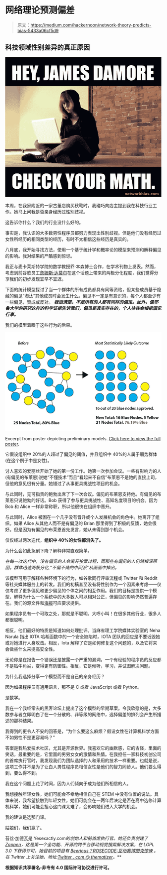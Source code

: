 # 网络理论预测偏差

> 原文：<https://medium.com/hackernoon/network-theory-predicts-bias-5433a06cf5d9>

## 科技领域性别差异的真正原因

![](img/0f25999aea113b1e8dcfad052c9cc2dc.png)

本周，在我家附近的一家古董店购买秋靴时，我碰巧向店主提到我在科技行业工作。她马上问我是否亲身经历过性别歧视。

这告诉你什么？我们的行业没什么好的。

事实是，我认识的大多数男性程序员都努力表现出性别歧视。但是他们没有经历过女性所经历的相同类型的经历，有时不太相信这些经历是真实的。

八月底，我开始寻找方法，使用一个基于统计学和概率论的模型来预测和解释偏见的影响。我对结果的严酷感到惊讶。

我正与麦卡莱斯特学院的数学教授乔·本森博士合作，在学术刊物上发表。然而，考虑到前谷歌员工[詹姆斯·达莫尔](https://www.wired.com/story/james-damore-author-google-memo-might-sue/)在这个话题上带来的两极分化程度，我们觉得分享我们的初步发现宜早不宜迟。

下面的统计模型探讨了当一个群体的所有成员都具有同等资格，但某些成员基于隐藏的偏见“淘汰”其他成员时会发生什么。偏见不一定是有意识的，每个人都至少有一些偏见，赞成或反对。 ***我很清楚，不是所有的人都有同样的偏见。此外，像耶鲁大学的研究这样的科学证据告诉我们，偏见是真实存在的，个人往往会根据偏见行事。***

我们的模型着眼于这些行为的后果。

![](img/d2102345553de95f421ef80bb36dc6b0.png)

Excerpt from poster depicting preliminary models. [Click here to view the full poster](https://artmeetscode.com/wp-content/uploads/2021/08/NetworkBias_extended.pdf).

它假设组织中 20%的人超过了偏见的阈值，并且组织中 40%的人属于弱势群体(在这个例子中是女性)。

讨人喜欢的爱丽丝开始了她的第一份工作。她第一次参加会议。一些有影响力的人(有偏见的布莱恩)说她“不懂技术”而且“看起来不自信”布莱恩不是她的直接上司，但他的意见很有分量。她错过了从事更具挑战性项目的机会。

与此同时，无可指责的鲍勃出席了下一次会议。偏见的布莱恩支持他。有偏见的布莱恩只说鲍勃的好话。Bob 获得了参与更具挑战性、高知名度项目的机会。因为 Bob 和 Alice 一样非常称职，所以他很快在组织中晋升。

与此同时，Alice 被困在一个几乎没有晋升或个人发展机会的角色中。她离开了组织。如果 Alice 从其他人而不是有偏见的 Brian 那里得到了积极的反馈，她会很好。但是因为有偏见的布莱恩首先发言，她从未得到那个机会。

仅仅经过两次迭代，**组织中 40%的女性都消失了。**

为什么会如此急剧下降？解释非常直观简单。

*在每一次迭代中，没有偏见的人会离开投票过程，而那些有偏见的人仍然根深蒂固。群体迅速两极分化,“不偏不倚的中间派”从画面中掉出。*

该模型可用于解释各种环境下的行为，如谷歌同行评审流程或 Twitter 和 Reddit 等社交媒体服务上的转发。我们的初稿甚至没有将性别作为一个因素来考虑——仅仅考虑了更多偏见和更少偏见的个体之间的相互作用。我们的目标是提供一个模型，解释为什么一个系统中的大多数人可以相对公正，但偏见的影响仍然普遍存在。我们的源文件和[海报](https://artmeetscode.com/wp-content/uploads/2021/08/NetworkBias_extended.pdf)可应要求提供。

如果程序员有一个可取之处，那就是不聪明。大呼小叫！在很多其他行业，很多人都很聪明。

相反，他们最好的特质是知道如何处理批评。当麻省理工学院媒体实验室的 Neha Narula 指出 IOTA 哈希函数中的一个安全缺陷时，IOTA 团队的回应是不要诋毁她或对她进行人身攻击。相反，Iota 解释了它是如何修复这个问题的，以及它将来会做些什么来提高安全性。

无论你是在报告一个错误还是披露一个严重的漏洞，一个有经验的程序员的反应都不是钻牛角尖，变得更有防御性。相反，它是倾听，学习，并试图解决问题。

为什么我选择分享一个模型而不是自己的亲身经历？

因为如果程序员有通用语言，那不是 C 或者 JavaScript 或者 Python。

是数学。

我在一个我经常去的黑客论坛上提出了这个模型的早期草案。令我欣慰的是，大多数参与者立即明白了在一个分散的、非等级的网络中，选择偏差的排列会产生所描述的那种结果。

我得到的更令人不安的回答是，“为什么要这么麻烦？假设女性在计算机科学方面不如男性不是更容易吗？”

答案是我热爱技术社区，尤其是开源世界。我喜欢它的幽默感，它的古怪，里面的笑话，最重要的是，它里面的男男女女的激情和热情。在我担任一家科技初创公司的首席执行官时，我发现我们为团队选择的人和采用的技术一样重要。也就是说，这项工作并不是为了让白人男性程序员相信女性是他们的智力同龄人。他们要么得到，要么得不到。

我在这个问题上花了时间，因为人们倾向于成为他们所相信的人。

我想接触年轻女性，她们可能会不幸地相信自己在 STEM 中没有位置的说法。具体来说，我希望接触到年轻女性，她们可能会在一两年后决定是否在高中选修计算机科学，她们可能会担心这门课太难了，会影响她们进入大学的机会。

我的建议是选那门课。

姑娘们，我们赢了。

苔丝·加德瓦是 Yesexactly.com[](https://yesexactly.com)**的创始人和前首席执行官。她还负责创建了*[*Zappen*](https://zappen.co)*，这是第一个全功能、开源的跨平台移动视觉搜索解决方案，在 LGPL 3.0 下获得许可。她目前的项目有* [*Beerious？*](https://beerious.us)*[*ROSECODE:互动赛博朋克惊悚*](https://justrose.org) *。在 Twitter 上关注她，地址:*[*Twitter . com @ thematizer*](https://twitter.com/thematizer)*。***

**根据知识共享署名-非专有 4.0 国际许可协议进行许可。**